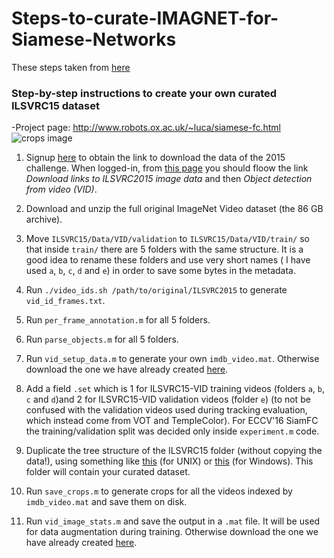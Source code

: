 # Steps-to-curate-IMAGNET-for-Siamese-Networks

These steps taken from [here](https://github.com/bertinetto/siamese-fc/blob/master/ILSVRC15-curation/README.md)


### Step-by-step instructions to create your own curated ILSVRC15 dataset
 
-Project page: <http://www.robots.ox.ac.uk/~luca/siamese-fc.html>
![crops image][logo]

[logo]: http://www.robots.ox.ac.uk/~luca/stuff/siamese-fc_pairs.jpg "Crops image"

1. Signup [here](http://image-net.org/challenges/LSVRC/2015/signup) to obtain the link to download the data of the 2015 challenge. When logged-in, from [this page](http://www.image-net.org/download-images) you should floow the link *Download links to ILSVRC2015 image data* and then *Object detection from video (VID)*.

2. Download and unzip the full original ImageNet Video dataset (the 86 GB archive).

3. Move `ILSVRC15/Data/VID/validation` to `ILSVRC15/Data/VID/train/` so that inside `train/` there are 5 folders with the same structure. It is a good idea to rename these folders and use very short names ( I have used `a`, `b`, `c`, `d` and `e`) in order to save some bytes in the metadata.

4. Run `./video_ids.sh /path/to/original/ILSVRC2015` to generate `vid_id_frames.txt`.

5. Run `per_frame_annotation.m` for all 5 folders.

6. Run `parse_objects.m` for all 5 folders.
7. Run `vid_setup_data.m` to generate your own `imdb_video.mat`. Otherwise download the one we have already created [here](https://drive.google.com/file/d/0B7Awq_aAemXQMFpSUU90OW5oaXc/view?usp=sharing).

8. Add a field `.set` which is 1 for ILSVRC15-VID training videos (folders `a`, `b`, `c` and `d`)and 2 for ILSVRC15-VID validation videos (folder `e`) (to not be confused with the validation videos used during tracking evaluation, which instead come from VOT and TempleColor). For ECCV'16 SiamFC the training/validation split was decided only inside `experiment.m` code.

9. Duplicate the tree structure of the ILSVRC15 folder (without copying the data!), using something like [this](http://stackoverflow.com/questions/4073969/copy-folder-structure-sans-files-from-one-location-to-another) (for UNIX) or [this](http://superuser.com/questions/530128/how-to-copy-a-directory-structure-without-copying-files) (for Windows). This folder will contain your curated dataset.

10. Run `save_crops.m` to generate crops for all the videos indexed by `imdb_video.mat` and save them on disk.

11. Run `vid_image_stats.m` and save the output in a `.mat` file. It will be used for data augmentation during training. Otherwise download the one we have already created [here](https://drive.google.com/file/d/0B7Awq_aAemXQcndzY3M5dkprVTA/view?usp=sharing).

